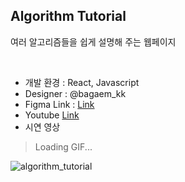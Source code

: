 ## Algorithm Tutorial

여러 알고리즘들을 쉽게 설명해 주는 웹페이지

<br>

- 개발 환경 : React, Javascript
- Designer : @bagaem_kk
- Figma Link : [Link](https://www.figma.com/file/2E19chJqcRfjHhK0fbzcIV/%EC%95%8C%EA%B3%A0%EB%A6%AC%EC%A6%98?t=tT20CGFGmil9ASFy-0)
- Youtube [Link](https://youtu.be/f4hulpKdHOc)
- 시연 영상

> Loading GIF...

![algorithm_tutorial](https://github.com/user-attachments/assets/e4cd75ab-ad7b-4352-9144-264925d2f70d)
